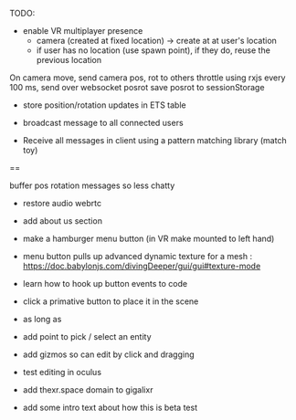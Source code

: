 TODO:


- enable VR multiplayer presence
  - camera (created at fixed location) -> create at at user's location
  - if user has no location (use spawn point), if they do, reuse the previous location

On camera move, send camera pos, rot to others
throttle using rxjs
  every 100 ms, send over websocket posrot
  save posrot to sessionStorage

- store position/rotation updates in ETS table
- broadcast message to all connected users

- Receive all messages in client using a pattern matching library (match toy)

==

buffer pos rotation messages so less chatty

- restore audio webrtc

- add about us section

- make a hamburger menu button (in VR make mounted to left hand)
- menu button pulls up advanced dynamic texture for a mesh : https://doc.babylonjs.com/divingDeeper/gui/gui#texture-mode

- learn how to hook up button events to code
- click a primative button to place it in the scene
- as long as 

- add point to pick / select an entity
- add gizmos so can edit by click and dragging
- test editing in oculus
- add thexr.space domain to gigalixr
- add some intro text about how this is beta test

